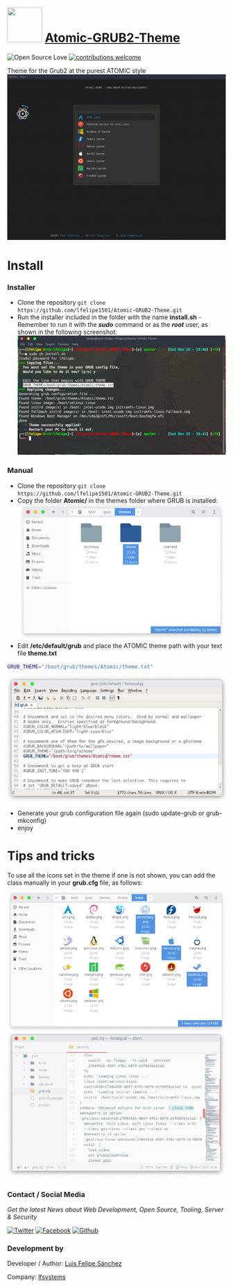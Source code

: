 # <a href="https://www.lfsystems.com.co"><img src="https://cn.pling.com/img/d/1/9/e/34ca796826e3886a5232d81f1b598e1ccdc4.png" width="80" height="80"></a> <a href="https://www.gnome-look.org/p/1200710/">Atomic-GRUB2-Theme</a>
![Open Source Love](https://badges.frapsoft.com/os/v1/open-source.png?v=103)
[![contributions welcome](https://img.shields.io/badge/contributions-welcome-brightgreen.svg?style=flat)](https://github.com/lfelipe1501/Atomic-GRUB2-Theme/issues)

Theme for the Grub2 at the purest ATOMIC style
![Atomic-Theme](https://raw.githubusercontent.com/lfelipe1501/lfelipe-projects/master/AtomicGRUB/Atomic-GRUB2-theme.gif)

# Install

### Installer
- Clone the repository `git clone https://github.com/lfelipe1501/Atomic-GRUB2-Theme.git`
- Run the installer included in the folder with the name **install.sh** - Remember to run it with the *__sudo__* command or as the *__root__* user, as shown in the following screenshot:
![Atomic-Installer](https://raw.githubusercontent.com/lfelipe1501/lfelipe-projects/master/AtomicGRUB/installer.png)

### Manual
- Clone the repository `git clone https://github.com/lfelipe1501/Atomic-GRUB2-Theme.git`
- Copy the folder **Atomic/** in the themes folder where GRUB is installed:
![capture1](https://raw.githubusercontent.com/lfelipe1501/lfelipe-projects/master/AtomicGRUB/capture1.png)
- Edit **/etc/default/grub** and place the ATOMIC theme path with your text file **theme.txt**
```bash
GRUB_THEME="/boot/grub/themes/Atomic/theme.txt"
```
![capture2](https://raw.githubusercontent.com/lfelipe1501/lfelipe-projects/master/AtomicGRUB/capture2.png)
- Generate your grub configuration file again (sudo update-grub or grub-mkconfig)
- enjoy

# Tips and tricks

To use all the icons set in the theme if one is not shown, you can add the class manually in your **grub.cfg** file, as follows:

![capture4](https://raw.githubusercontent.com/lfelipe1501/lfelipe-projects/master/AtomicGRUB/capture4.png)
![capture3](https://raw.githubusercontent.com/lfelipe1501/lfelipe-projects/master/AtomicGRUB/capture3.png)

### Contact / Social Media

*Get the latest News about Web Development, Open Source, Tooling, Server & Security*

[![Twitter](https://github.frapsoft.com/social/twitter.png)](https://twitter.com/lfelipe1501)
[![Facebook](https://github.frapsoft.com/social/facebook.png)](https://www.facebook.com/lfelipe1501)
[![Github](https://github.frapsoft.com/social/github.png)](https://github.com/lfelipe1501)

### Development by

Developer / Author: [Luis Felipe Sánchez](https://github.com/lfelipe1501)

Company: [lfsystems](https://www.lfsystems.com.co)
